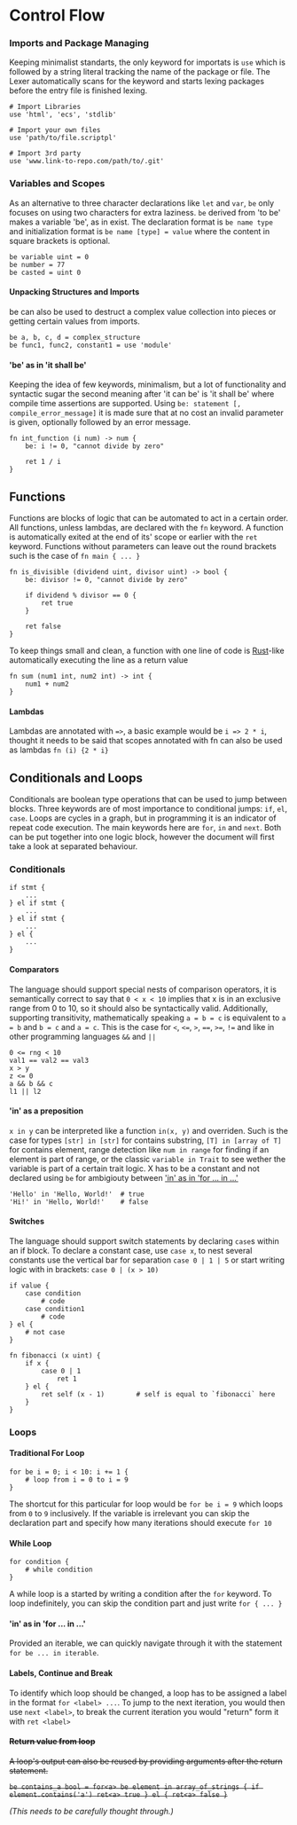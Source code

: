 # Control Flow

### Imports and Package Managing

Keeping minimalist standarts, the only keyword for importats is `use` which is followed by a string literal tracking the name of the package or file. The Lexer automatically scans for the keyword and starts lexing packages before the entry file is finished lexing.

```
# Import Libraries
use 'html', 'ecs', 'stdlib'

# Import your own files
use 'path/to/file.scriptpl'

# Import 3rd party
use 'www.link-to-repo.com/path/to/.git'
```

### Variables and Scopes

As an alternative to three character declarations like `let` and `var`, `be` only focuses on using two characters for extra laziness. `be` derived from 'to be' makes a variable 'be', as in exist. The declaration format is `be name type` and initialization format is `be name [type] = value` where the content in square brackets is optional.

```
be variable uint = 0
be number = 77
be casted = uint 0
```

#### Unpacking Structures and Imports

be can also be used to destruct a complex value collection into pieces or getting certain values from imports.

```
be a, b, c, d = complex_structure
be func1, func2, constant1 = use 'module'
```

#### 'be' as in 'it shall be'

Keeping the idea of few keywords, minimalism, but a lot of functionality and syntactic sugar the second meaning after 'it can be' is 'it shall be' where compile time assertions are supported. Using `be: statement [, compile_error_message]` it is made sure that at no cost an invalid parameter is given, optionally followed by an error message.

```
fn int_function (i num) -> num {
    be: i != 0, "cannot divide by zero"
    
    ret 1 / i
}
```

## Functions

Functions are blocks of logic that can be automated to act in a certain order. All functions, unless lambdas, are declared with the `fn` keyword. A function is automatically exited at the end of its' scope or earlier with the `ret` keyword. Functions without parameters can leave out the round brackets such is the case of `fn main { ... }`

```
fn is_divisible (dividend uint, divisor uint) -> bool {
    be: divisor != 0, "cannot divide by zero"

    if dividend % divisor == 0 {
        ret true
    }
    
    ret false
}
```

To keep things small and clean, a function with one line of code is [Rust](https://www.rust-lang.org/)-like automatically executing the line as a return value

```
fn sum (num1 int, num2 int) -> int {
    num1 + num2
}
```

#### Lambdas

Lambdas are annotated with `=>`, a basic example would be `i => 2 * i`, thought it needs to be said that scopes annotated with fn can also be used as lambdas `fn (i) {2 * i}`

## Conditionals and Loops

Conditionals are boolean type operations that can be used to jump between blocks. Three keywords are of most importance to conditional jumps: `if`, `el`, `case`. Loops are cycles in a graph, but in programming it is an indicator of repeat code execution. The main keywords here are `for`, `in` and `next`. Both can be put together into one logic block, however the document will first take a look at separated behaviour.

### Conditionals

```
if stmt {
    ...
} el if stmt {
    ...
} el if stmt {
    ...
} el {
    ...
}
```

#### Comparators

The language should support special nests of comparison operators, it is semantically correct to say that `0 < x < 10` implies that x is in an exclusive range from 0 to 10, so it should also be syntactically valid. Additionally, supporting transitivity, mathematically speaking `a = b = c` is equivalent to `a = b` and `b = c` and `a = c`. This is the case for `<`, `<=`, `>`, `==`, `>=`, `!=` and like in other programming languages `&&` and `||`

```
0 <= rng < 10
val1 == val2 == val3
x > y
z <= 0
a && b && c
l1 || l2
```

#### 'in' as a preposition

`x in y` can be interpreted like a function `in(x, y)` and overriden. Such is the case for types `[str] in [str]` for contains substring, `[T] in [array of T]` for contains element, range detection like `num in range` for finding if an element is part of range, or the classic `variable in Trait` to see wether the variable is part of a certain trait logic.
X has to be a constant and not declared using `be` for ambigiouty between ['in' as in 'for ... in ...'](#in-as-in-for--in-)

```
'Hello' in 'Hello, World!'  # true
'Hi!' in 'Hello, World!'    # false
```

#### Switches

The language should support switch statements by declaring `case`s within an if block. To declare a constant case, use `case x`, to nest several constants use the vertical bar for separation `case 0 | 1 | 5` or start writing logic with in brackets: `case 0 | (x > 10)`

```
if value {
    case condition
        # code
    case condition1
        # code
} el {
    # not case
}
```

```
fn fibonacci (x uint) {
    if x {
        case 0 | 1
            ret 1
    } el {
        ret self (x - 1)        # self is equal to `fibonacci` here
    }
}
```

### Loops

#### Traditional For Loop

```
for be i = 0; i < 10: i += 1 {
    # loop from i = 0 to i = 9
}
```

The shortcut for this particular for loop would be `for be i = 9` which loops from `0` to `9` inclusively. If the variable is irrelevant you can skip the declaration part and specify how many iterations should execute `for 10`

#### While Loop

```
for condition {
    # while condition
}
```

A while loop is a started by writing a condition after the `for` keyword. To loop indefinitely, you can skip the condition part and just write `for { ... }`

#### 'in' as in 'for ... in ...'

Provided an iterable, we can quickly navigate through it with the statement `for be ... in iterable`.

#### Labels, Continue and Break

To identify which loop should be changed, a loop has to be assigned a label in the format `for <label> ...`. To jump to the next iteration, you would then use `next <label>`, to break the current iteration you would "return" form it with `ret <label>`

#### ~~Return value from loop~~

~~A loop's output can also be reused by providing arguments after the return statement.~~

~~``
be contains_a bool = for<a> be element in array_of_strings {
    if element.contains('a') ret<a> true
} el {
    ret<a> false
}
``~~

_(This needs to be carefully thought through.)_
